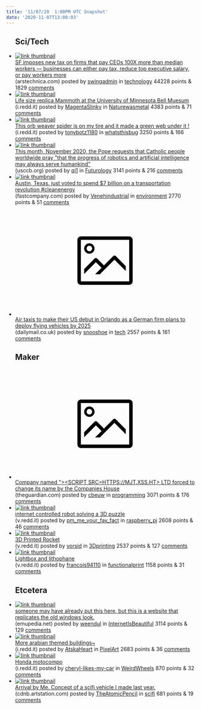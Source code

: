 ```yaml
---
title: '11/07/20  1:00PM UTC Snapshot'
date: '2020-11-07T13:00:03'
---
```

<ul>
<h2>Sci/Tech</h2>

<li><a href='https://arstechnica.com/tech-policy/2020/11/overpaid-executive-tax-in-sf-hits-firms-that-pay-ceos-100x-more-than-workers/'><img src='https://b.thumbs.redditmedia.com/B48LPgGbgkkZae4SrcTA2IKDX1D-mLN-HUauFv1w-Kk.jpg' alt='link thumbnail'></a><div><div class='linkTitle'><a href='https://arstechnica.com/tech-policy/2020/11/overpaid-executive-tax-in-sf-hits-firms-that-pay-ceos-100x-more-than-workers/'>SF imposes new tax on firms that pay CEOs 100X more than median workers — businesses can either pay tax, reduce top executive salary, or pay workers more</a></div>(arstechnica.com) posted by <a href='https://www.reddit.com/user/swingadmin'>swingadmin</a> in <a href='https://www.reddit.com/r/technology'>technology</a> 44228 points & 1829 <a href='https://www.reddit.com/r/technology/comments/jpb7up/sf_imposes_new_tax_on_firms_that_pay_ceos_100x/'>comments</a></div></li>

<li><a href='https://i.redd.it/75jxlsx37nx51.jpg'><img src='https://b.thumbs.redditmedia.com/XtEqqXUygi8pLr2-PDj_zVqV41cTC59q-6HKsWB83Oc.jpg' alt='link thumbnail'></a><div><div class='linkTitle'><a href='https://i.redd.it/75jxlsx37nx51.jpg'>Life size replica Mammoth at the University of Minnesota Bell Muesum</a></div>(i.redd.it) posted by <a href='https://www.reddit.com/user/MagentaSlinky'>MagentaSlinky</a> in <a href='https://www.reddit.com/r/Naturewasmetal'>Naturewasmetal</a> 4383 points & 71 <a href='https://www.reddit.com/r/Naturewasmetal/comments/jp7mgb/life_size_replica_mammoth_at_the_university_of/'>comments</a></div></li>

<li><a href='https://i.redd.it/p4uuk70i3nx51.jpg'><img src='https://a.thumbs.redditmedia.com/XAAP7ZQdGyB3CU9j5gvtAKI5Kkd4YFfP3rxR6GGTEH0.jpg' alt='link thumbnail'></a><div><div class='linkTitle'><a href='https://i.redd.it/p4uuk70i3nx51.jpg'>This orb weaver spider is on my tire and it made a green web under it !</a></div>(i.redd.it) posted by <a href='https://www.reddit.com/user/tonybotz1180'>tonybotz1180</a> in <a href='https://www.reddit.com/r/whatsthisbug'>whatsthisbug</a> 3250 points & 166 <a href='https://www.reddit.com/r/whatsthisbug/comments/jp798i/this_orb_weaver_spider_is_on_my_tire_and_it_made/'>comments</a></div></li>

<li><a href='https://www.usccb.org/prayer-and-worship/prayers-and-devotions/the-popes-monthly-intention'><img src='https://a.thumbs.redditmedia.com/ufCOBT1F6kQLqGgd0u_Cth7q2LTx-E7wH17xwpAFBZ0.jpg' alt='link thumbnail'></a><div><div class='linkTitle'><a href='https://www.usccb.org/prayer-and-worship/prayers-and-devotions/the-popes-monthly-intention'>This month, November 2020, the Pope requests that Catholic people worldwide pray "that the progress of robotics and artificial intelligence may always serve humankind"</a></div>(usccb.org) posted by <a href='https://www.reddit.com/user/qi1'>qi1</a> in <a href='https://www.reddit.com/r/Futurology'>Futurology</a> 3141 points & 216 <a href='https://www.reddit.com/r/Futurology/comments/jpkthk/this_month_november_2020_the_pope_requests_that/'>comments</a></div></li>

<li><a href='https://www.fastcompany.com/90572127/austin-texas-just-voted-for-a-transportation-revolution'><img src='https://b.thumbs.redditmedia.com/X0moRruonYaYiN5pxzbsZdSq1YVkwpHI1Q635fZmsGU.jpg' alt='link thumbnail'></a><div><div class='linkTitle'><a href='https://www.fastcompany.com/90572127/austin-texas-just-voted-for-a-transportation-revolution'>Austin, Texas, just voted to spend $7 billion on a transportation revolution #cleanenergy</a></div>(fastcompany.com) posted by <a href='https://www.reddit.com/user/Venehindustrial'>Venehindustrial</a> in <a href='https://www.reddit.com/r/environment'>environment</a> 2770 points & 51 <a href='https://www.reddit.com/r/environment/comments/jpgzcb/austin_texas_just_voted_to_spend_7_billion_on_a/'>comments</a></div></li>

<li><a href='https://www.dailymail.co.uk/sciencetech/article-8922093/Air-taxis-make-debut-Orlando-German-firm-plans-deploy-flying-vehicles-2025.html'><svg version='1.1' viewBox='-34 -14 104 64' preserveAspectRatio='xMidYMid meet' xmlns='http://www.w3.org/2000/svg' xmlns:xlink='http://www.w3.org/1999/xlink'>
    <title>link thumbnail</title>
    <path d='M32,4H4A2,2,0,0,0,2,6V30a2,2,0,0,0,2,2H32a2,2,0,0,0,2-2V6A2,2,0,0,0,32,4ZM4,30V6H32V30Z'></path>
    <path d='M8.92,14a3,3,0,1,0-3-3A3,3,0,0,0,8.92,14Zm0-4.6A1.6,1.6,0,1,1,7.33,11,1.6,1.6,0,0,1,8.92,9.41Z'></path>
    <path d='M22.78,15.37l-5.4,5.4-4-4a1,1,0,0,0-1.41,0L5.92,22.9v2.83l6.79-6.79L16,22.18l-3.75,3.75H15l8.45-8.45L30,24V21.18l-5.81-5.81A1,1,0,0,0,22.78,15.37Z'></path>
    </svg></a><div><div class='linkTitle'><a href='https://www.dailymail.co.uk/sciencetech/article-8922093/Air-taxis-make-debut-Orlando-German-firm-plans-deploy-flying-vehicles-2025.html'>Air taxis to make their US debut in Orlando as a German firm plans to deploy flying vehicles by 2025</a></div>(dailymail.co.uk) posted by <a href='https://www.reddit.com/user/snooshoe'>snooshoe</a> in <a href='https://www.reddit.com/r/tech'>tech</a> 2557 points & 161 <a href='https://www.reddit.com/r/tech/comments/jph8af/air_taxis_to_make_their_us_debut_in_orlando_as_a/'>comments</a></div></li>

<h2>Maker</h2>

<li><a href='https://www.theguardian.com/uk-news/2020/nov/06/companies-house-forces-business-name-change-to-prevent-security-risk'><svg version='1.1' viewBox='-34 -14 104 64' preserveAspectRatio='xMidYMid meet' xmlns='http://www.w3.org/2000/svg' xmlns:xlink='http://www.w3.org/1999/xlink'>
    <title>link thumbnail</title>
    <path d='M32,4H4A2,2,0,0,0,2,6V30a2,2,0,0,0,2,2H32a2,2,0,0,0,2-2V6A2,2,0,0,0,32,4ZM4,30V6H32V30Z'></path>
    <path d='M8.92,14a3,3,0,1,0-3-3A3,3,0,0,0,8.92,14Zm0-4.6A1.6,1.6,0,1,1,7.33,11,1.6,1.6,0,0,1,8.92,9.41Z'></path>
    <path d='M22.78,15.37l-5.4,5.4-4-4a1,1,0,0,0-1.41,0L5.92,22.9v2.83l6.79-6.79L16,22.18l-3.75,3.75H15l8.45-8.45L30,24V21.18l-5.81-5.81A1,1,0,0,0,22.78,15.37Z'></path>
    </svg></a><div><div class='linkTitle'><a href='https://www.theguardian.com/uk-news/2020/nov/06/companies-house-forces-business-name-change-to-prevent-security-risk'>Company named "&gt;&lt;SCRIPT SRC=HTTPS://MJT.XSS.HT&gt; LTD forced to change its name by the Companies House</a></div>(theguardian.com) posted by <a href='https://www.reddit.com/user/cbeuw'>cbeuw</a> in <a href='https://www.reddit.com/r/programming'>programming</a> 3071 points & 176 <a href='https://www.reddit.com/r/programming/comments/jpdo21/company_named_script_srchttpsmjtxssht_ltd_forced/'>comments</a></div></li>

<li><a href='https://v.redd.it/yx3tdbcafmx51'><img src='https://b.thumbs.redditmedia.com/-23kOK7zoq4zOM3Xvj48sUpyyTcOlA5ix81sBk9tUec.jpg' alt='link thumbnail'></a><div><div class='linkTitle'><a href='https://v.redd.it/yx3tdbcafmx51'>internet controlled robot solving a 3D puzzle</a></div>(v.redd.it) posted by <a href='https://www.reddit.com/user/pm_me_your_fav_fact'>pm_me_your_fav_fact</a> in <a href='https://www.reddit.com/r/raspberry_pi'>raspberry_pi</a> 2608 points & 46 <a href='https://www.reddit.com/r/raspberry_pi/comments/jp4ztp/internet_controlled_robot_solving_a_3d_puzzle/'>comments</a></div></li>

<li><a href='https://v.redd.it/7e3nx3cormx51'><img src='https://b.thumbs.redditmedia.com/vchMPz49qTEyUIwO3lj6ByfoZ0h7gZmUb0eOWsc6cto.jpg' alt='link thumbnail'></a><div><div class='linkTitle'><a href='https://v.redd.it/7e3nx3cormx51'>3D Printed Rocket</a></div>(v.redd.it) posted by <a href='https://www.reddit.com/user/vorsid'>vorsid</a> in <a href='https://www.reddit.com/r/3Dprinting'>3Dprinting</a> 2537 points & 127 <a href='https://www.reddit.com/r/3Dprinting/comments/jp648m/3d_printed_rocket/'>comments</a></div></li>

<li><a href='https://v.redd.it/l1gdck93iqx51'><img src='https://a.thumbs.redditmedia.com/McQl6ZR4SzGwWSJ5xVVmnygrm_wnYuRlFA-4xdzJJb8.jpg' alt='link thumbnail'></a><div><div class='linkTitle'><a href='https://v.redd.it/l1gdck93iqx51'>Lightbox and lithophane</a></div>(v.redd.it) posted by <a href='https://www.reddit.com/user/francois94110'>francois94110</a> in <a href='https://www.reddit.com/r/functionalprint'>functionalprint</a> 1158 points & 31 <a href='https://www.reddit.com/r/functionalprint/comments/jpjc60/lightbox_and_lithophane/'>comments</a></div></li>

<h2>Etcetera</h2>

<li><a href='https://emupedia.net/beta/emuos/'><img src='https://b.thumbs.redditmedia.com/DTFCz8myI5R-lrwN6y94VZKBgHDUfe2HmrILmM0bExQ.jpg' alt='link thumbnail'></a><div><div class='linkTitle'><a href='https://emupedia.net/beta/emuos/'>someone may have already put this here, but this is a website that replicates the old windows look.</a></div>(emupedia.net) posted by <a href='https://www.reddit.com/user/weendul'>weendul</a> in <a href='https://www.reddit.com/r/InternetIsBeautiful'>InternetIsBeautiful</a> 3114 points & 129 <a href='https://www.reddit.com/r/InternetIsBeautiful/comments/jp90fy/someone_may_have_already_put_this_here_but_this/'>comments</a></div></li>

<li><a href='https://i.redd.it/lblhxkt1xpx51.png'><img src='https://b.thumbs.redditmedia.com/v7lsN27tCOdCBDG_0ouFxLsBUqDHGZDzkKZJ-9KOOGc.jpg' alt='link thumbnail'></a><div><div class='linkTitle'><a href='https://i.redd.it/lblhxkt1xpx51.png'>More arabian themed buildings~</a></div>(i.redd.it) posted by <a href='https://www.reddit.com/user/AtskaHeart'>AtskaHeart</a> in <a href='https://www.reddit.com/r/PixelArt'>PixelArt</a> 2683 points & 36 <a href='https://www.reddit.com/r/PixelArt/comments/jphkx8/more_arabian_themed_buildings/'>comments</a></div></li>

<li><a href='https://i.redd.it/6r0r2twooqx51.jpg'><img src='https://b.thumbs.redditmedia.com/RPKmYKp3kK8EH5LbjprYsIMHyIbukA4QHmpKiiD1XJc.jpg' alt='link thumbnail'></a><div><div class='linkTitle'><a href='https://i.redd.it/6r0r2twooqx51.jpg'>Honda motocompo</a></div>(i.redd.it) posted by <a href='https://www.reddit.com/user/cheryl-likes-my-car'>cheryl-likes-my-car</a> in <a href='https://www.reddit.com/r/WeirdWheels'>WeirdWheels</a> 870 points & 32 <a href='https://www.reddit.com/r/WeirdWheels/comments/jpjv4v/honda_motocompo/'>comments</a></div></li>

<li><a href='https://cdnb.artstation.com/p/assets/images/images/015/886/339/4k/jose-borges-vehicle001.jpg?1550049726'><img src='https://b.thumbs.redditmedia.com/LfALsuVInUGeBOspdzVEHyIhhUNUPuRsc46du3rZbCI.jpg' alt='link thumbnail'></a><div><div class='linkTitle'><a href='https://cdnb.artstation.com/p/assets/images/images/015/886/339/4k/jose-borges-vehicle001.jpg?1550049726'>Arrival by Me. Concept of a scifi vehicle I made last year.</a></div>(cdnb.artstation.com) posted by <a href='https://www.reddit.com/user/TheAtomicPencil'>TheAtomicPencil</a> in <a href='https://www.reddit.com/r/scifi'>scifi</a> 681 points & 19 <a href='https://www.reddit.com/r/scifi/comments/jphcsw/arrival_by_me_concept_of_a_scifi_vehicle_i_made/'>comments</a></div></li>

</ul>
